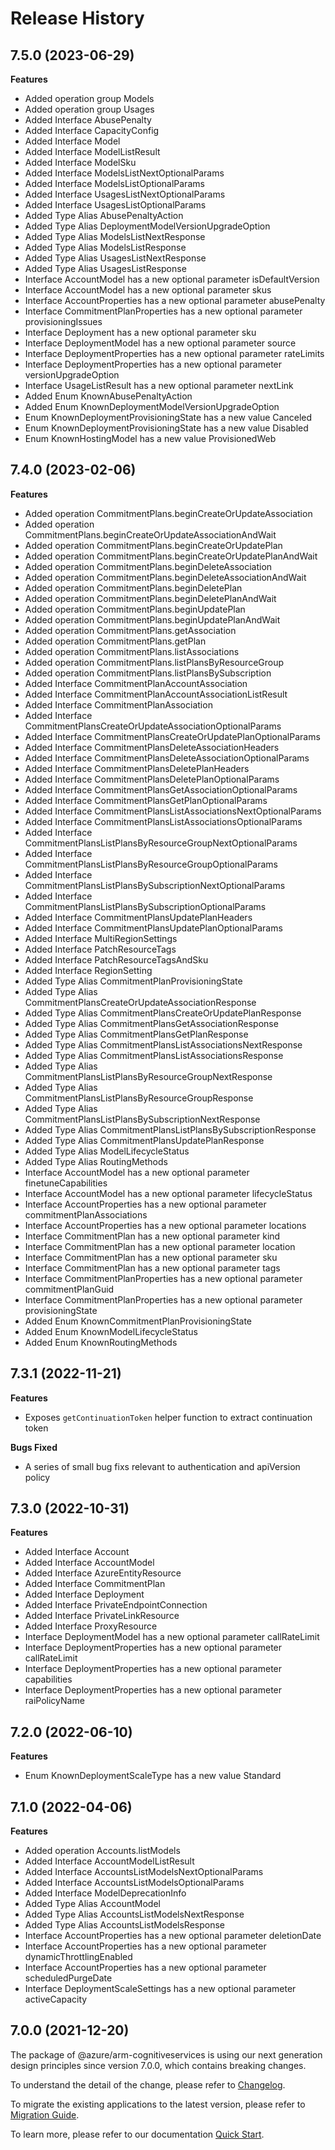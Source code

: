 # Release History
    
## 7.5.0 (2023-06-29)
    
**Features**

  - Added operation group Models
  - Added operation group Usages
  - Added Interface AbusePenalty
  - Added Interface CapacityConfig
  - Added Interface Model
  - Added Interface ModelListResult
  - Added Interface ModelSku
  - Added Interface ModelsListNextOptionalParams
  - Added Interface ModelsListOptionalParams
  - Added Interface UsagesListNextOptionalParams
  - Added Interface UsagesListOptionalParams
  - Added Type Alias AbusePenaltyAction
  - Added Type Alias DeploymentModelVersionUpgradeOption
  - Added Type Alias ModelsListNextResponse
  - Added Type Alias ModelsListResponse
  - Added Type Alias UsagesListNextResponse
  - Added Type Alias UsagesListResponse
  - Interface AccountModel has a new optional parameter isDefaultVersion
  - Interface AccountModel has a new optional parameter skus
  - Interface AccountProperties has a new optional parameter abusePenalty
  - Interface CommitmentPlanProperties has a new optional parameter provisioningIssues
  - Interface Deployment has a new optional parameter sku
  - Interface DeploymentModel has a new optional parameter source
  - Interface DeploymentProperties has a new optional parameter rateLimits
  - Interface DeploymentProperties has a new optional parameter versionUpgradeOption
  - Interface UsageListResult has a new optional parameter nextLink
  - Added Enum KnownAbusePenaltyAction
  - Added Enum KnownDeploymentModelVersionUpgradeOption
  - Enum KnownDeploymentProvisioningState has a new value Canceled
  - Enum KnownDeploymentProvisioningState has a new value Disabled
  - Enum KnownHostingModel has a new value ProvisionedWeb
    
    
## 7.4.0 (2023-02-06)
    
**Features**

  - Added operation CommitmentPlans.beginCreateOrUpdateAssociation
  - Added operation CommitmentPlans.beginCreateOrUpdateAssociationAndWait
  - Added operation CommitmentPlans.beginCreateOrUpdatePlan
  - Added operation CommitmentPlans.beginCreateOrUpdatePlanAndWait
  - Added operation CommitmentPlans.beginDeleteAssociation
  - Added operation CommitmentPlans.beginDeleteAssociationAndWait
  - Added operation CommitmentPlans.beginDeletePlan
  - Added operation CommitmentPlans.beginDeletePlanAndWait
  - Added operation CommitmentPlans.beginUpdatePlan
  - Added operation CommitmentPlans.beginUpdatePlanAndWait
  - Added operation CommitmentPlans.getAssociation
  - Added operation CommitmentPlans.getPlan
  - Added operation CommitmentPlans.listAssociations
  - Added operation CommitmentPlans.listPlansByResourceGroup
  - Added operation CommitmentPlans.listPlansBySubscription
  - Added Interface CommitmentPlanAccountAssociation
  - Added Interface CommitmentPlanAccountAssociationListResult
  - Added Interface CommitmentPlanAssociation
  - Added Interface CommitmentPlansCreateOrUpdateAssociationOptionalParams
  - Added Interface CommitmentPlansCreateOrUpdatePlanOptionalParams
  - Added Interface CommitmentPlansDeleteAssociationHeaders
  - Added Interface CommitmentPlansDeleteAssociationOptionalParams
  - Added Interface CommitmentPlansDeletePlanHeaders
  - Added Interface CommitmentPlansDeletePlanOptionalParams
  - Added Interface CommitmentPlansGetAssociationOptionalParams
  - Added Interface CommitmentPlansGetPlanOptionalParams
  - Added Interface CommitmentPlansListAssociationsNextOptionalParams
  - Added Interface CommitmentPlansListAssociationsOptionalParams
  - Added Interface CommitmentPlansListPlansByResourceGroupNextOptionalParams
  - Added Interface CommitmentPlansListPlansByResourceGroupOptionalParams
  - Added Interface CommitmentPlansListPlansBySubscriptionNextOptionalParams
  - Added Interface CommitmentPlansListPlansBySubscriptionOptionalParams
  - Added Interface CommitmentPlansUpdatePlanHeaders
  - Added Interface CommitmentPlansUpdatePlanOptionalParams
  - Added Interface MultiRegionSettings
  - Added Interface PatchResourceTags
  - Added Interface PatchResourceTagsAndSku
  - Added Interface RegionSetting
  - Added Type Alias CommitmentPlanProvisioningState
  - Added Type Alias CommitmentPlansCreateOrUpdateAssociationResponse
  - Added Type Alias CommitmentPlansCreateOrUpdatePlanResponse
  - Added Type Alias CommitmentPlansGetAssociationResponse
  - Added Type Alias CommitmentPlansGetPlanResponse
  - Added Type Alias CommitmentPlansListAssociationsNextResponse
  - Added Type Alias CommitmentPlansListAssociationsResponse
  - Added Type Alias CommitmentPlansListPlansByResourceGroupNextResponse
  - Added Type Alias CommitmentPlansListPlansByResourceGroupResponse
  - Added Type Alias CommitmentPlansListPlansBySubscriptionNextResponse
  - Added Type Alias CommitmentPlansListPlansBySubscriptionResponse
  - Added Type Alias CommitmentPlansUpdatePlanResponse
  - Added Type Alias ModelLifecycleStatus
  - Added Type Alias RoutingMethods
  - Interface AccountModel has a new optional parameter finetuneCapabilities
  - Interface AccountModel has a new optional parameter lifecycleStatus
  - Interface AccountProperties has a new optional parameter commitmentPlanAssociations
  - Interface AccountProperties has a new optional parameter locations
  - Interface CommitmentPlan has a new optional parameter kind
  - Interface CommitmentPlan has a new optional parameter location
  - Interface CommitmentPlan has a new optional parameter sku
  - Interface CommitmentPlan has a new optional parameter tags
  - Interface CommitmentPlanProperties has a new optional parameter commitmentPlanGuid
  - Interface CommitmentPlanProperties has a new optional parameter provisioningState
  - Added Enum KnownCommitmentPlanProvisioningState
  - Added Enum KnownModelLifecycleStatus
  - Added Enum KnownRoutingMethods
    
    
## 7.3.1 (2022-11-21)

**Features**

 -  Exposes `getContinuationToken` helper function to extract continuation token

**Bugs Fixed**

  - A series of small bug fixs relevant to authentication and apiVersion policy

## 7.3.0 (2022-10-31)
    
**Features**

  - Added Interface Account
  - Added Interface AccountModel
  - Added Interface AzureEntityResource
  - Added Interface CommitmentPlan
  - Added Interface Deployment
  - Added Interface PrivateEndpointConnection
  - Added Interface PrivateLinkResource
  - Added Interface ProxyResource
  - Interface DeploymentModel has a new optional parameter callRateLimit
  - Interface DeploymentProperties has a new optional parameter callRateLimit
  - Interface DeploymentProperties has a new optional parameter capabilities
  - Interface DeploymentProperties has a new optional parameter raiPolicyName
    
    
## 7.2.0 (2022-06-10)
    
**Features**

  - Enum KnownDeploymentScaleType has a new value Standard
    
    
## 7.1.0 (2022-04-06)
    
**Features**

  - Added operation Accounts.listModels
  - Added Interface AccountModelListResult
  - Added Interface AccountsListModelsNextOptionalParams
  - Added Interface AccountsListModelsOptionalParams
  - Added Interface ModelDeprecationInfo
  - Added Type Alias AccountModel
  - Added Type Alias AccountsListModelsNextResponse
  - Added Type Alias AccountsListModelsResponse
  - Interface AccountProperties has a new optional parameter deletionDate
  - Interface AccountProperties has a new optional parameter dynamicThrottlingEnabled
  - Interface AccountProperties has a new optional parameter scheduledPurgeDate
  - Interface DeploymentScaleSettings has a new optional parameter activeCapacity
    
    
## 7.0.0 (2021-12-20)

The package of @azure/arm-cognitiveservices is using our next generation design principles since version 7.0.0, which contains breaking changes.

To understand the detail of the change, please refer to [Changelog](https://aka.ms/js-track2-changelog).

To migrate the existing applications to the latest version, please refer to [Migration Guide](https://aka.ms/js-track2-migration-guide).

To learn more, please refer to our documentation [Quick Start](https://aka.ms/js-track2-quickstart).
